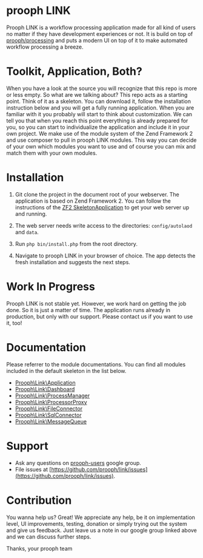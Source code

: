 prooph LINK
===========

Prooph LINK is a workflow processing application made for all kind of users no matter if they have development experiences or not. It is build on top of [prooph/processing](https://github.com/prooph/processing) and puts a modern UI on top of it to make automated workflow processing a breeze.

# Toolkit, Application, Both?

When you have a look at the source you will recognize that this repo is more or less empty. So what are we talking about?
This repo acts as a starting point. Think of it as a skeleton. You can download it, follow the installation instruction below and
you will get a fully running application. When you are familiar with it you probably will start to think about customization.
We can tell you that when you reach this point everything is already prepared for you, so you can start to individualize the application and include it in your own project.
We make use of the module system of the Zend Framework 2 and use composer to pull in prooph LINK modules. This way you can decide of your own which modules you want to use and of course you can mix and match them with your own modules.

# Installation

1. Git clone the project in the document root of your webserver. The application is based on Zend Framework 2.
You can follow the instructions of the [ZF2 SkeletonApplication](https://github.com/zendframework/ZendSkeletonApplication#web-server-setup) to get your web server up and running.

2. The web server needs write access to the directories: `config/autolaod` and `data`.

3. Run `php bin/install.php` from the root directory.

4. Navigate to prooph LINK in your browser of choice. The app detects the fresh installation and suggests the next steps.

# Work In Progress

Prooph LINK is not stable yet. However, we work hard on getting the job done. So it is just a matter of time.
The application runs already in production, but only with our support. Please contact us if you want to use it, too!

# Documentation

Please referrer to the module documentations. You can find all modules included in the default skeleton in the list below.

- [Prooph\Link\Application](https://github.com/prooph/link-app-core)
- [Prooph\Link\Dashboard](https://github.com/prooph/link-dashboard)
- [Prooph\Link\ProcessManager](https://github.com/prooph/link-process-manager)
- [Prooph\Link\ProcessorProxy](https://github.com/prooph/link-processor-proxy)
- [Prooph\Link\FileConnector](https://github.com/prooph/link-file-connector)
- [Prooph\Link\SqlConnector](https://github.com/prooph/link-sql-connector)
- [Prooph\Link\MessageQueue](https://github.com/prooph/link-message-queue)

# Support

- Ask any questions on [prooph-users](https://groups.google.com/forum/?hl=de#!forum/prooph) google group.
- File issues at [https://github.com/prooph/link/issues](https://github.com/prooph/link/issues).

# Contribution

You wanna help us? Great!
We appreciate any help, be it on implementation level, UI improvements, testing, donation or simply trying out the system and give us feedback.
Just leave us a note in our google group linked above and we can discuss further steps.

Thanks,
your prooph team
